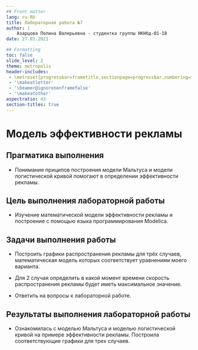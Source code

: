 ```yaml
---
## Front matter
lang: ru-RU
title: Лабораторная работа №7
author: |
	Азарцова Полина Валерьевна - студентка группы НКНбд-01-18
date: 27.03.2021

## Formatting
toc: false
slide_level: 2
theme: metropolis
header-includes: 
 - \metroset{progressbar=frametitle,sectionpage=progressbar,numbering=fraction}
 - '\makeatletter'
 - '\beamer@ignorenonframefalse'
 - '\makeatother'
aspectratio: 43
section-titles: true
---
```


# Модель эффективности рекламы

## Прагматика выполнения

- Понимание приципов построения модели Мальтуса и модели логистической кривой помогают в определении эффективности рекламы.

## Цель выполнения лабораторной работы

- Изучение математической модели эффективности рекламы и построение с помощью языка программирования Modelica. 

## Задачи выполнения работы

- Построить графики распространения рекламы для трёх случаев, математическая модель которых соответствует уравнениям моего варианта.

- Для 2 случая определить в какой момент времени скорость распространения рекламы будет иметь максимальное значение.

- Ответить на вопросы к лабораторной работе.


## Результаты выполнения лабораторной работы

- Ознакомилась с моделью Мальтуса и моделью логистической кривой на примере эффективности рекламы. Построила соответствующие графики для трех случаев.